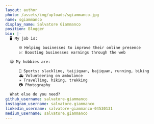 ```yaml
---
layout: author
photo: /assets/img/uploads/sgiammanco.jpg
name: sgiammanco
display_name: Salvatore Giammanco
position: Blogger
bio: |-
  🖥️ My job is:

      🌐 Helping businesses to improve their online presence
      📈 Boosting businesses earnings through the web

  😀 My hobbies are:

      🚴 Sports: slackline, taijiquan, bajiquan, running, biking
      🚑 Volunteering on ambulance
      ✈️ Travelling, hiking, trekking
      📷 Photography

  What else do you need?
github_username: salvatore-giammanco
instagram_username: salvatore.giammanco
linkedin_username: salvatore-giammanco-04530131
medium_username: salvatore.giammanco
---
```

